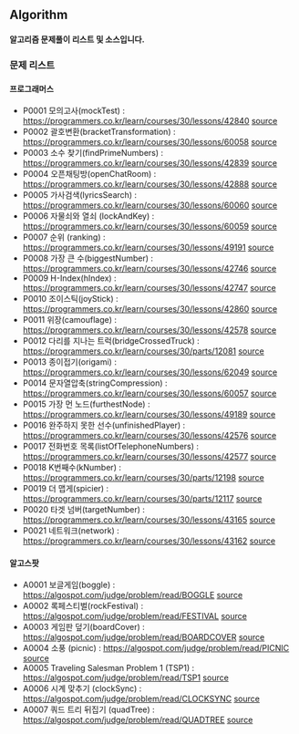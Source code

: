 ## Algorithm

#### 알고리즘 문제풀이 리스트 및 소스입니다.

### 문제 리스트

#### 프로그래머스

* P0001 모의고사(mockTest) : https://programmers.co.kr/learn/courses/30/lessons/42840 <a href="/GoldSwan/Algorithm/blob/master/programers/P0001_mockTest/goldswan/mockTest_goldswan.java"> source</a>
* P0002 괄호변환(bracketTransformation) : https://programmers.co.kr/learn/courses/30/lessons/60058 <a href="/GoldSwan/Algorithm/blob/master/programers/P0002_bracketTransformation/goldswan/bracketTransformation_goldswan.java"> source</a>
* P0003 소수 찾기(findPrimeNumbers) : https://programmers.co.kr/learn/courses/30/lessons/42839 <a href="/GoldSwan/Algorithm/blob/master/programers/P0003_findPrimeNumbers/goldswan/findPrimeNumbers_goldswan.java"> source</a>
* P0004 오픈채팅방(openChatRoom) : https://programmers.co.kr/learn/courses/30/lessons/42888 <a href="/GoldSwan/Algorithm/blob/master/programers/P0004_openChatRoom/goldswan/openChatRoom_goldswan.java"> source</a>
* P0005 가사검색(lyricsSearch) : https://programmers.co.kr/learn/courses/30/lessons/60060 <a href="/GoldSwan/Algorithm/blob/master/programers/P0005_lyricsSearch/goldswan/lyricsSearch_goldswan.java"> source</a>
* P0006 자물쇠와 열쇠 (lockAndKey) : https://programmers.co.kr/learn/courses/30/lessons/60059 <a href="/GoldSwan/Algorithm/blob/master/programers/P0006_lockAndKey/goldswan/lockAndKey_goldswan.java"> source</a>
* P0007 순위 (ranking) : https://programmers.co.kr/learn/courses/30/lessons/49191 <a href="/GoldSwan/Algorithm/blob/master/programers/P0007_ranking/goldswan/ranking_goldswan.java"> source</a>
* P0008 가장 큰 수(biggestNumber) : https://programmers.co.kr/learn/courses/30/lessons/42746 <a href="/GoldSwan/Algorithm/blob/master/programers/P0008_biggestNumber/goldswan/biggestNumber_goldswan.java"> source</a>
* P0009 H-Index(hIndex) : https://programmers.co.kr/learn/courses/30/lessons/42747 <a href="/GoldSwan/Algorithm/blob/master/programers/P0009_hIndex/goldswan/hIndex_goldswan.java"> source</a>
* P0010 조이스틱(joyStick) : https://programmers.co.kr/learn/courses/30/lessons/42860 <a href="/GoldSwan/Algorithm/blob/master/programers/P0010_joyStick/goldswan/joyStick_goldswan.java"> source</a>
* P0011 위장(camouflage) : https://programmers.co.kr/learn/courses/30/lessons/42578 <a href="/GoldSwan/Algorithm/blob/master/programers/P0011_camouflage/goldswan/camouflage_goldswan.java"> source</a>
* P0012 다리를 지나는 트럭(bridgeCrossedTruck) : https://programmers.co.kr/learn/courses/30/parts/12081 <a href="/GoldSwan/Algorithm/blob/master/programers/P0012_bridgeCrossedTruck/goldswan/bridgeCrossedTruck_goldswan.java"> source</a>
* P0013 종이접기(origami) : https://programmers.co.kr/learn/courses/30/lessons/62049 <a href="/GoldSwan/Algorithm/blob/master/programers/P0013_origami/goldswan/origami_goldswan.java"> source</a>
* P0014 문자열압축(stringCompression) : https://programmers.co.kr/learn/courses/30/lessons/60057 <a href="/GoldSwan/Algorithm/blob/master/programers/P0014_stringCompression/goldswan/stringCompression_goldswan.java"> source</a>
* P0015 가장 먼 노드(furthestNode) : https://programmers.co.kr/learn/courses/30/lessons/49189 <a href="/GoldSwan/Algorithm/blob/master/programers/P0015_furthestNode/goldswan/furthestNode_goldswan.java"> source</a>
* P0016 완주하지 못한 선수(unfinishedPlayer) : https://programmers.co.kr/learn/courses/30/lessons/42576 <a href="/GoldSwan/Algorithm/blob/master/programers/P0016_unfinishedPlayer/goldswan/unfinishedPlayer_goldswan.java"> source</a>
* P0017 전화번호 목록(listOfTelephoneNumbers) : https://programmers.co.kr/learn/courses/30/lessons/42577 <a href="/GoldSwan/Algorithm/blob/master/programers/P0017_listOfTelephoneNumbers/goldswan/listOfTelephoneNumbers_goldswan.java"> source</a>
* P0018 K번째수(kNumber) : https://programmers.co.kr/learn/courses/30/parts/12198 <a href="/GoldSwan/Algorithm/blob/master/programers/P0018_kNumber/goldswan/kNumber_goldswan.java"> source</a>
* P0019 더 맵게(spicier) : https://programmers.co.kr/learn/courses/30/parts/12117 <a href="/GoldSwan/Algorithm/blob/master/programers/P0019_spicier/goldswan/spicier_goldswan.java"> source</a>
* P0020 타겟 넘버(targetNumber) : https://programmers.co.kr/learn/courses/30/lessons/43165 <a href="/GoldSwan/Algorithm/blob/master/programers/P0020_targetNumber/goldswan/targetNumber_goldswan.java"> source</a>
* P0021 네트워크(network) : https://programmers.co.kr/learn/courses/30/lessons/43162 <a href="/GoldSwan/Algorithm/blob/master/programers/P0021_network/goldswan/network_goldswan.java"> source</a>

#### 알고스팟

* A0001 보글게임(boggle) : https://algospot.com/judge/problem/read/BOGGLE <a href="/GoldSwan/Algorithm/blob/master/algospot/A0001_boggle/goldswan/boggle_goldswan.java"> source</a>
* A0002 록페스티벌(rockFestival) : https://algospot.com/judge/problem/read/FESTIVAL <a href="/GoldSwan/Algorithm/blob/master/algospot/A0002_rockFestival/goldswan/rockFestival_goldswan.java"> source</a>
* A0003 게임판 덮기(boardCover) : https://algospot.com/judge/problem/read/BOARDCOVER <a href="/GoldSwan/Algorithm/blob/master/algospot/A0003_boardCover/goldswan/boardCover_goldswan.java"> source</a>
* A0004 소풍 (picnic) : https://algospot.com/judge/problem/read/PICNIC <a href="/GoldSwan/Algorithm/blob/master/algospot/A0004_picnic/goldswan/picnic_goldswan.java"> source</a>
* A0005 Traveling Salesman Problem 1 (TSP1) : https://algospot.com/judge/problem/read/TSP1 <a href="/GoldSwan/Algorithm/blob/master/algospot/A0005_TSP1/goldswan/TSP1_goldswan.java"> source</a>
* A0006 시계 맞추기 (clockSync) : https://algospot.com/judge/problem/read/CLOCKSYNC <a href="/GoldSwan/Algorithm/blob/master/algospot/A0006_clockSync/goldswan/clockSync_goldswan.java"> source</a>
* A0007 쿼드 트리 뒤집기 (quadTree) : https://algospot.com/judge/problem/read/QUADTREE <a href="/GoldSwan/Algorithm/blob/master/algospot/A0007_quadTree/goldswan/quadTree_goldswan.java"> source</a>
